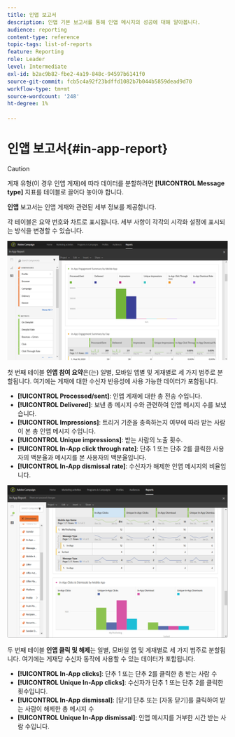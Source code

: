 ```yaml
---
title: 인앱 보고서
description: 인앱 기본 보고서를 통해 인앱 메시지의 성공에 대해 알아봅니다.
audience: reporting
content-type: reference
topic-tags: list-of-reports
feature: Reporting
role: Leader
level: Intermediate
exl-id: b2ac9b82-fbe2-4a19-848c-94597b6141f0
source-git-commit: fcb5c4a92f23bdffd1082b7b044b5859dead9d70
workflow-type: tm+mt
source-wordcount: '248'
ht-degree: 1%

---
```


# 인앱 보고서{#in-app-report}

>[!CAUTION]
>
>게재 유형(이 경우 인앱 게재)에 따라 데이터를 분할하려면 **[!UICONTROL Message type]** 지표를 테이블로 끌어다 놓아야 합니다.

**인앱** 보고서는 인앱 게재와 관련된 세부 정보를 제공합니다.

각 테이블은 요약 번호와 차트로 표시됩니다. 세부 사항이 각각의 시각화 설정에 표시되는 방식을 변경할 수 있습니다.

![](assets/inapp_report.png)

첫 번째 테이블 **인앱 참여 요약**&#x200B;은(는) 일별, 모바일 앱별 및 게재별로 세 가지 범주로 분할됩니다. 여기에는 게재에 대한 수신자 반응성에 사용 가능한 데이터가 포함됩니다.

* **[!UICONTROL Processed/sent]**: 인앱 게재에 대한 총 전송 수입니다.
* **[!UICONTROL Delivered]**: 보낸 총 메시지 수와 관련하여 인앱 메시지 수를 보냈습니다.
* **[!UICONTROL Impressions]**: 트리거 기준을 충족하는지 여부에 따라 받는 사람이 본 총 인앱 메시지 수입니다.
* **[!UICONTROL Unique impressions]**: 받는 사람의 노출 횟수.
* **[!UICONTROL In-App click through rate]**: 단추 1 또는 단추 2를 클릭한 사용자의 백분율과 메시지를 본 사용자의 백분율입니다.
* **[!UICONTROL In-App dismissal rate]**: 수신자가 해제한 인앱 메시지의 비율입니다.

![](assets/inapp_report_1.png)

두 번째 테이블 **인앱 클릭 및 해제**&#x200B;는 일별, 모바일 앱 및 게재별로 세 가지 범주로 분할됩니다. 여기에는 게재당 수신자 동작에 사용할 수 있는 데이터가 포함됩니다.

* **[!UICONTROL In-App clicks]**: 단추 1 또는 단추 2를 클릭한 총 받는 사람 수
* **[!UICONTROL Unique In-App clicks]**: 수신자가 단추 1 또는 단추 2를 클릭한 횟수입니다.
* **[!UICONTROL In-App dismissal]**: [닫기] 단추 또는 [자동 닫기]를 클릭하여 받는 사람이 해제한 총 메시지 수
* **[!UICONTROL Unique In-App dismissal]**: 인앱 메시지를 거부한 시간 받는 사람 수입니다.
